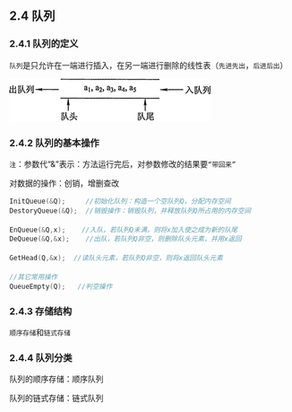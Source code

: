 ## 2.4 队列

### 2.4.1 队列的定义

`队列`是只允许在一端进行插入，在另一端进行删除的线性表（`先进先出`，`后进后出`）

![img](../images/1-140G31P93Y96.jpg)

### 2.4.2 队列的基本操作

`注`：参数代“&”表示：方法运行完后，对参数修改的结果要`“带回来”`

对数据的操作：创销，增删查改

```c
InitQueue(&Q);     //初始化队列：构造一个空队列Q，分配内存空间
DestoryQueue(&Q);  //销毁操作：销毁队列，并释放队列Q所占用的内存空间

EnQueue(&Q,x);    //入队，若队列Q未满，则将x加入使之成为新的队尾
DeQueue(&Q,&x);    //出队，若队列Q非空，则删除队头元素，并用x返回

GetHead(Q,&x);  //读队头元素，若队列Q非空，则将x返回队头元素

//其它常用操作
QueueEmpty(Q);   //判空操作
```

### 2.4.3 存储结构

`顺序存储`和`链式存储`

### 2.4.4 队列分类

队列的顺序存储：顺序队列

队列的链式存储：链式队列